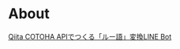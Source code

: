 # About
[Qiita COTOHA APIでつくる「ルー語」変換LINE Bot](https://qiita.com/embokoir/items/419365542369d749654b)
